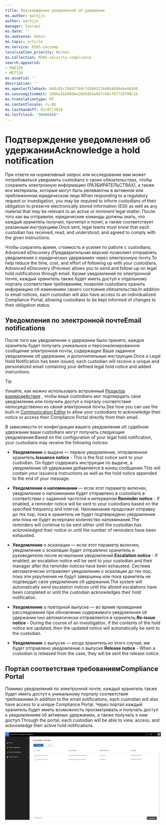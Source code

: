 ```yaml
---
title: Подтверждение уведомлений об удержании
ms.author: markjjo
author: markjjo
manager: laurawi
ms.date: ''
ms.audience: Admin
ms.topic: article
ms.service: O365-seccomp
localization_priority: Normal
ms.collection: M365-security-compliance
search.appverid:
- MOE150
- MET150
ms.assetid: ''
description: ''
ms.openlocfilehash: 048c85c7b8d77b9c7d3b9527640648b9ebe463d0
ms.sourcegitcommit: 5d6be2b208dbe28d5d5da057c60cf97729799c1b
ms.translationtype: MT
ms.contentlocale: ru-RU
ms.lasthandoff: 03/07/2019
ms.locfileid: "30465456"
---
```

# <a name="acknowledge-a-hold-notification"></a><span data-ttu-id="ef307-102">Подтверждение уведомления об удержании</span><span class="sxs-lookup"><span data-stu-id="ef307-102">Acknowledge a hold notification</span></span> 
<span data-ttu-id="ef307-103">При ответе на нормативный запрос или исследование вам может потребоваться уведомить custodians о своих обязательствах, чтобы сохранить электронную информацию (РАЗБИРАТЕЛЬСТВАХ), а также все материалы, которые могут быть релевантны в активном или приближенном юридическом лице.</span><span class="sxs-lookup"><span data-stu-id="ef307-103">When responding to a regulatory request or investigation, you may be required to  inform custodians of their obligation to preserve electronically stored information (ESI) as well as any material that may be relevant to an active or imminent legal matter.</span></span> <span data-ttu-id="ef307-104">После того как вы отправили, юридические команды должны знать, что каждый хранитель получил, прочитал и понят, а также соответствует указанным инструкциям.</span><span class="sxs-lookup"><span data-stu-id="ef307-104">Once sent, legal teams must know that each custodian has received, read, and understood, and agreed to comply with the given instructions.</span></span>

<span data-ttu-id="ef307-105">Чтобы сократить время, стоимость и усилия по работе с custodians, Advanced eDiscovery (Предварительная версия) позволяет отправлять уведомления о юридических удержаниях через электронную почту.</span><span class="sxs-lookup"><span data-stu-id="ef307-105">To help reduce the time, cost, and effort of following up with your custodians,  Advanced eDiscovery (Preview) allows you to send and follow-up on legal hold notifications through email.</span></span> <span data-ttu-id="ef307-106">Кроме уведомлений по электронной почте, каждый хранитель также будет иметь доступ к отдельному порталу соответствия требованиям, позволяя custodians хранить информацию об изменениях своего состояния обязательства.</span><span class="sxs-lookup"><span data-stu-id="ef307-106">In addition to email notices, each custodian will also have access to an individualized Compliance Portal, allowing custodians to be kept informed of changes to their obligation status.</span></span>

## <a name="email-notifications"></a><span data-ttu-id="ef307-107">Уведомления по электронной почте</span><span class="sxs-lookup"><span data-stu-id="ef307-107">Email notifications</span></span>
<span data-ttu-id="ef307-108">После того как уведомление о удержании было принято, каждое хранитель будет получать уникальное и персонализированное сообщение электронной почты, содержащее Ваше заданное уведомление об удержании, и дополнительные инструкции.</span><span class="sxs-lookup"><span data-stu-id="ef307-108">Once a Legal Hold Notification has been issued, each custodian will receive a unique and personalized email containing your defined legal hold notice and added instructions.</span></span> 

> [!Tip] 
> <span data-ttu-id="ef307-109">Узнайте, как можно использовать встроенный [Редактор взаимодействия](using-communications-editor.md) , чтобы ваше custodians мог подтвердить свое уведомление или получить доступ к порталу соответствия непосредственно из своей электронной почты.</span><span class="sxs-lookup"><span data-stu-id="ef307-109">See how you can use the built-in  [Communication Editor](using-communications-editor.md) to allow your custodians to acknowledge their notice or access their Compliance Portal directly from their email.</span></span>

<span data-ttu-id="ef307-110">В зависимости от конфигурации вашего уведомления об судебном удержании ваши custodians могут получать следующие уведомления:</span><span class="sxs-lookup"><span data-stu-id="ef307-110">Based on the configuration of your legal hold notification, your custodians may receive the following notices:</span></span> 

- <span data-ttu-id="ef307-111">**Уведомление** о выдаче — первое уведомление, отправленное хранитель.</span><span class="sxs-lookup"><span data-stu-id="ef307-111">**Issuance notice** - This is the first notice sent to your custodian.</span></span> <span data-ttu-id="ef307-112">Он будет содержать инструкции по выдаче, а уведомление об удержании добавляется в конец сообщения.</span><span class="sxs-lookup"><span data-stu-id="ef307-112">This will contain your issuance instructions as well as the hold notice appended to the end of your message.</span></span>

- <span data-ttu-id="ef307-113">**Уведомление о напоминании** — если этот параметр включен, уведомление о напоминании будет отправлено в custodians в соответствии с заданной частотой и интервалом.</span><span class="sxs-lookup"><span data-stu-id="ef307-113">**Reminder notice** - If enabled, a reminder notice will be sent to your custodians based on the specified frequency and interval.</span></span> <span data-ttu-id="ef307-114">Напоминания продолжат отправку до тех пор, пока в хранитель не будет подтверждено уведомление или пока не будет исчерпано количество напоминаний.</span><span class="sxs-lookup"><span data-stu-id="ef307-114">The reminders will continue to be sent either until the custodian has acknowledged their notice or until the number of reminders have been exhausted.</span></span>

- <span data-ttu-id="ef307-115">**Уведомление** о эскалации — если этот параметр включен, уведомление о эскалации будет отправлено хранитель и руководителю после исчерпания уведомлений.</span><span class="sxs-lookup"><span data-stu-id="ef307-115">**Escalation notice** - If enabled, an escalation notice will be sent to your custodian and their manager after the reminder notices have been exhausted.</span></span> <span data-ttu-id="ef307-116">Система автоматически отправляет уведомления о эскалации до тех пор, пока эти укрупнения не будут завершены или пока хранитель не подтвердит свое уведомление об удержании.</span><span class="sxs-lookup"><span data-stu-id="ef307-116">The system will automatically send escalation notices until the alloted escalations have been completed or until the custodian acknowledges their hold notification.</span></span>

- <span data-ttu-id="ef307-117">**Уведомление** о повторной выпуске — во время проведения расследования при обновлении содержимого уведомления об удержании оно автоматически отправляется в хранитель.</span><span class="sxs-lookup"><span data-stu-id="ef307-117">**Re-issue notice** - During the course of an investigation, if the contents of the hold notice are updated, then the updated notice will automatically be sent to the custodian.</span></span>

- <span data-ttu-id="ef307-118">**Уведомление** о выпуске — когда хранитель из этого случая, им будет отправлено уведомление о выпуске.</span><span class="sxs-lookup"><span data-stu-id="ef307-118">**Release notice** - When a custodian is released from the case, they will be sent the release notice.</span></span> 

## <a name="compliance-portal"></a><span data-ttu-id="ef307-119">Портал соответствия требованиям</span><span class="sxs-lookup"><span data-stu-id="ef307-119">Compliance Portal</span></span>
<span data-ttu-id="ef307-120">Помимо уведомлений по электронной почте, каждый хранитель также будет иметь доступ к уникальному порталу соответствия требованиям.</span><span class="sxs-lookup"><span data-stu-id="ef307-120">In addition to the email notifications, each custodian will also have access to a unique Compliance Portal.</span></span> <span data-ttu-id="ef307-121">Через портал каждый хранитель будет иметь возможность просматривать и получать доступ к уведомлениям об активных удержаниях, а также получать к ним доступ.</span><span class="sxs-lookup"><span data-stu-id="ef307-121">Through the portal, each custodian will be able to view, access, and acknowledge their active hold notifications.</span></span>

![Портал соответствия требованиям для хранитель](../media/CustodianPortal.jpg)
